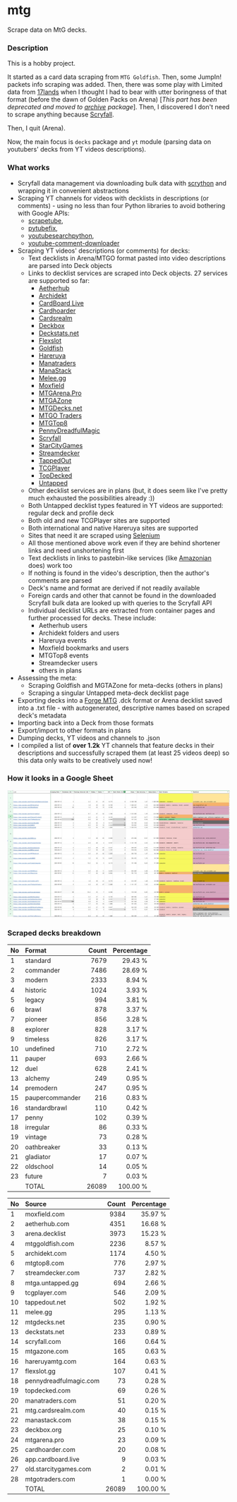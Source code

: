 # mtg
Scrape data on MtG decks.

### Description

This is a hobby project.

It started as a card data scraping from `MTG Goldfish`. Then, some JumpIn! packets info scraping 
was added. Then, there was some play with Limited data from [17lands](https://www.17lands.com) when 
I thought I had to bear with utter boringness of that format (before the dawn of Golden Packs on 
Arena) [_This part has been deprecated and moved to [archive](https://github.com/z33kz33k/mtg/tree/2d5eb0c758953d38ac51840ed3e49c2c25b4fe91/mtgcards/archive) package_]. Then, I discovered I 
don't need to scrape anything because [Scryfall](https://scryfall.com).

Then, I quit (Arena).

Now, the main focus is `decks` package and `yt` module (parsing data on youtubers' decks from YT videos 
descriptions).

### What works

* Scryfall data management via downloading bulk data with 
  [scrython](https://github.com/NandaScott/Scrython) and wrapping it in convenient abstractions
* Scraping YT channels for videos with decklists in descriptions (or comments) - using no less than 
  four Python libraries to avoid bothering with Google APIs: 
    * [scrapetube](https://github.com/dermasmid/scrapetube),
    * [pytubefix](https://github.com/JuanBindez/pytubefix),
    * [youtubesearchpython](https://github.com/alexmercerind/youtube-search-python), 
    * [youtube-comment-downloader](https://github.com/egbertbouman/youtube-comment-downloader) 
* Scraping YT videos' descriptions (or comments) for decks:    
    * Text decklists in Arena/MTGO format pasted into video descriptions are parsed into Deck objects
    * Links to decklist services are scraped into Deck objects. 27 services are supported so far:
        * [Aetherhub](https://aetherhub.com)
        * [Archidekt](https://archidekt.com)
        * [CardBoard Live](https://cardboard.live)
        * [Cardhoarder](https://www.cardhoarder.com)
        * [Cardsrealm](https://mtg.cardsrealm.com/en-us/)
        * [Deckbox](https://deckbox.org)
        * [Deckstats.net](https://deckstats.net)
        * [Flexslot](https://flexslot.gg)
        * [Goldfish](https://www.mtggoldfish.com)
        * [Hareruya](https://www.hareruyamtg.com/en/)
        * [Manatraders](https://www.manatraders.com)
        * [ManaStack](https://manastack.com/home)
        * [Melee.gg](https://melee.gg)
        * [Moxfield](https://www.moxfield.com)
        * [MTGArena.Pro](https://mtgarena.pro)
        * [MTGAZone](https://mtgazone.com)
        * [MTGDecks.net](https://mtgdecks.net)
        * [MTGO Traders](https://www.mtgotraders.com/store/index.html)
        * [MTGTop8](https://mtgtop8.com/index)
        * [PennyDreadfulMagic](https://pennydreadfulmagic.com)
        * [Scryfall](https://scryfall.com)
        * [StarCityGames](https://starcitygames.com)
        * [Streamdecker](https://www.streamdecker.com/landing)
        * [TappedOut](https://tappedout.net)
        * [TCGPlayer](https://infinite.tcgplayer.com)
        * [TopDecked](https://www.topdecked.com)
        * [Untapped](https://mtga.untapped.gg) 
    * Other decklist services are in plans (but, it does seem like I've pretty much exhausted the 
      possibilities already :))
    * Both Untapped decklist types featured in YT videos are supported: regular deck and profile deck
    * Both old and new TCGPlayer sites are supported
    * Both international and native Hareruya sites are supported 
    * Sites that need it are scraped using [Selenium](https://github.com/SeleniumHQ/Selenium)
    * All those mentioned above work even if they are behind shortener links and need unshortening first
    * Text decklists in links to pastebin-like services (like [Amazonian](https://www.youtube.com/@Amazonian) does) work too
    * If nothing is found in the video's description, then the author's comments are parsed
    * Deck's name and format are derived if not readily available
    * Foreign cards and other that cannot be found in the downloaded Scryfall bulk data are looked 
      up with queries to the Scryfall API
    * Individual decklist URLs are extracted from container pages and further processed for decks. 
      These include:
        * Aetherhub users
        * Archidekt folders and users
        * Hareruya events
        * Moxfield bookmarks and users
        * MTGTop8 events
        * Streamdecker users
        * others in plans
* Assessing the meta:
    * Scraping Goldfish and MGTAZone for meta-decks (others in plans)
    * Scraping a singular Untapped meta-deck decklist page
* Exporting decks into a [Forge MTG](https://github.com/Card-Forge/forge) .dck format or Arena 
  decklist saved into a .txt file - with autogenerated, descriptive names based on scraped deck's 
  metadata
* Importing back into a Deck from those formats
* Export/import to other formats in plans
* Dumping decks, YT videos and channels to .json
* I compiled a list of **over 1.2k** YT channels that feature decks in their descriptions and successfully 
  scraped them (at least 25 videos deep) so this data only waits to be creatively used now!

### How it looks in a Google Sheet
![Most popular channels](assets/channels.jpg)

### Scraped decks breakdown
| No | Format | Count | Percentage |
|:---|:-----|------:|-----------:|
| 1  | standard        | 7679 |    29.43 % |
| 2  | commander       | 7486 |    28.69 % |
| 3  | modern          | 2333 |     8.94 % |
| 4  | historic        | 1024 |     3.93 % |
| 5  | legacy          |  994 |     3.81 % |
| 6  | brawl           |  878 |     3.37 % |
| 7  | pioneer         |  856 |     3.28 % |
| 8  | explorer        |  828 |     3.17 % |
| 9  | timeless        |  826 |     3.17 % |
| 10 | undefined       |  710 |     2.72 % |
| 11 | pauper          |  693 |     2.66 % |
| 12 | duel            |  628 |     2.41 % |
| 13 | alchemy         |  249 |     0.95 % |
| 14 | premodern       |  247 |     0.95 % |
| 15 | paupercommander |  216 |     0.83 % |
| 16 | standardbrawl   |  110 |     0.42 % |
| 17 | penny           |  102 |     0.39 % |
| 18 | irregular       |   86 |     0.33 % |
| 19 | vintage         |   73 |     0.28 % |
| 20 | oathbreaker     |   33 |     0.13 % |
| 21 | gladiator       |   17 |     0.07 % |
| 22 | oldschool       |   14 |     0.05 % |
| 23 | future          |    7 |     0.03 % |
|  | TOTAL           | 26089 | 100.00 %|

| No | Source | Count | Percentage |
|:---|:-----|------:|-----------:|
| 1  | moxfield.com           | 9384 |    35.97 % |
| 2  | aetherhub.com          | 4351 |    16.68 % |
| 3  | arena.decklist         | 3973 |    15.23 % |
| 4  | mtggoldfish.com        | 2236 |     8.57 % |
| 5  | archidekt.com          | 1174 |     4.50 % |
| 6  | mtgtop8.com            |  776 |     2.97 % |
| 7  | streamdecker.com       |  737 |     2.82 % |
| 8  | mtga.untapped.gg       |  694 |     2.66 % |
| 9  | tcgplayer.com          |  546 |     2.09 % |
| 10 | tappedout.net          |  502 |     1.92 % |
| 11 | melee.gg               |  295 |     1.13 % |
| 12 | mtgdecks.net           |  235 |     0.90 % |
| 13 | deckstats.net          |  233 |     0.89 % |
| 14 | scryfall.com           |  166 |     0.64 % |
| 15 | mtgazone.com           |  165 |     0.63 % |
| 16 | hareruyamtg.com        |  164 |     0.63 % |
| 17 | flexslot.gg            |  107 |     0.41 % |
| 18 | pennydreadfulmagic.com |   73 |     0.28 % |
| 19 | topdecked.com          |   69 |     0.26 % |
| 20 | manatraders.com        |   51 |     0.20 % |
| 21 | mtg.cardsrealm.com     |   40 |     0.15 % |
| 22 | manastack.com          |   38 |     0.15 % |
| 23 | deckbox.org            |   25 |     0.10 % |
| 24 | mtgarena.pro           |   23 |     0.09 % |
| 25 | cardhoarder.com        |   20 |     0.08 % |
| 26 | app.cardboard.live     |    9 |     0.03 % |
| 27 | old.starcitygames.com  |    2 |     0.01 % |
| 28 | mtgotraders.com        |    1 |     0.00 % |
|  | TOTAL                  | 26089 | 100.00 %|
